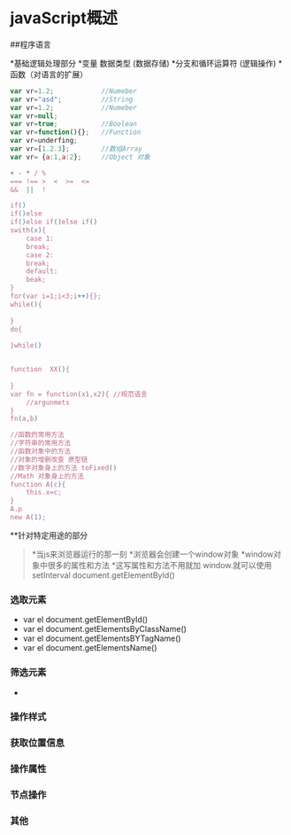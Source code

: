 # javaScript概述

##程序语言

*基础逻辑处理部分
  *变量 数据类型 (数据存储)
  *分支和循环运算符    (逻辑操作)
  *函数（对语言的扩展）
```javascript
var vr=1.2;            //Numeber
var vr="asd";          //String
var vr=1.2;            //Numeber
var vr=null; 
var vr=true;           //Boolean
var vr=function(){};   //Function
var vr=underfing;
var vr=[1.2.3];        //数组Array
var vr= {a:1,a:2};     //Object 对象

+ - * / %
=== !== >  <  >=  <=
&&  ||  !

if()
if()else
if()else if()else if()
swith(x){
	case 1:
	break;
	case 2:
	break;
	default:
	beak;
}
for(var i=1;i<3;i++){};
while(){
	
}
do{
	
}while()


function  XX(){
	
}
var fn = function(x1,x2){ //规范语言
	//argunmets
}
fn(a,b)

//函数的常用方法
//字符串的常用方法
//函数对象中的方法
//对象的增删改查 原型链
//数字对象身上的方法 toFixed()
//Math 对象身上的方法
function A(c){
	this.x=c;
}
A.p
new A(1);
```
**针对特定用途的部分
> *当js来浏览器运行的那一刻
> *浏览器会创建一个window对象
> *window对象中很多的属性和方法
> *这写属性和方法不用就加 window.就可以使用
setInterval
document.getElementById()

### 选取元素

* var el document.getElementById()
* var el document.getElementsByClassName()
* var el document.getElementsBYTagName()
* var el document.getElementsName()

### 筛选元素
*
### 操作样式
### 获取位置信息
### 操作属性
### 节点操作
### 其他
